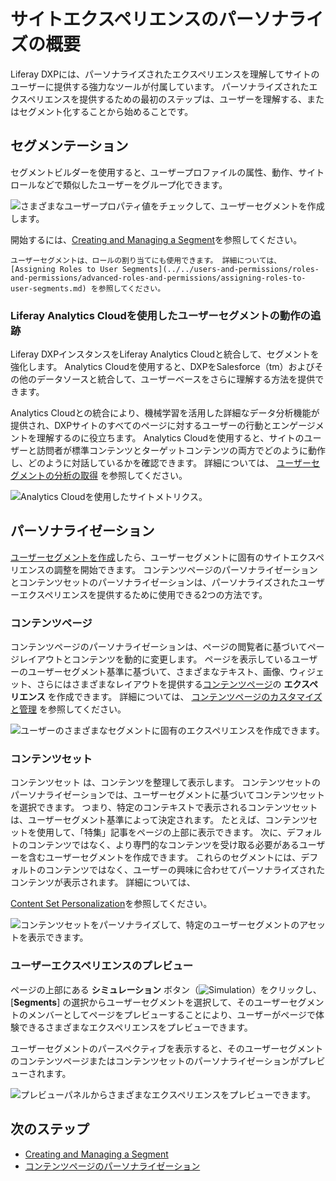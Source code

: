 # サイトエクスペリエンスのパーソナライズの概要

Liferay DXPには、パーソナライズされたエクスペリエンスを理解してサイトのユーザーに提供する強力なツールが付属しています。 パーソナライズされたエクスペリエンスを提供するための最初のステップは、ユーザーを理解する、またはセグメント化することから始めることです。

## セグメンテーション

セグメントビルダーを使用すると、ユーザープロファイルの属性、動作、サイトロールなどで類似したユーザーをグループ化できます。

![さまざまなユーザープロパティ値をチェックして、ユーザーセグメントを作成します。](./introduction-to-personalizing-site-experience/images/01.png)

開始するには、[Creating and Managing a Segment](./segmentation/creating-and-managing-user-segments.md)を参照してください。

```{note}
ユーザーセグメントは、ロールの割り当てにも使用できます。 詳細については、 [Assigning Roles to User Segments](../../users-and-permissions/roles-and-permissions/advanced-roles-and-permissions/assigning-roles-to-user-segments.md) を参照してください。
```

### Liferay Analytics Cloudを使用したユーザーセグメントの動作の追跡

Liferay DXPインスタンスをLiferay Analytics Cloudと統合して、セグメントを強化します。 Analytics Cloudを使用すると、DXPをSalesforce（tm）およびその他のデータソースと統合して、ユーザーベースをさらに理解する方法を提供できます。

Analytics Cloudとの統合により、機械学習を活用した詳細なデータ分析機能が提供され、DXPサイトのすべてのページに対するユーザーの行動とエンゲージメントを理解するのに役立ちます。 Analytics Cloudを使用すると、サイトのユーザーと訪問者が標準コンテンツとターゲットコンテンツの両方でどのように動作し、どのように対話しているかを確認できます。 詳細については、 [ユーザーセグメントの分析の取得](./segmentation/getting-analytics-for-user-segments.md) を参照してください。

![Analytics Cloudを使用したサイトメトリクス。](./introduction-to-personalizing-site-experience/images/05.png)

## パーソナライゼーション

[ユーザーセグメントを作成](./segmentation/creating-and-managing-user-segments.md)したら、ユーザーセグメントに固有のサイトエクスペリエンスの調整を開始できます。 コンテンツページのパーソナライゼーションとコンテンツセットのパーソナライゼーションは、パーソナライズされたユーザーエクスペリエンスを提供するために使用できる2つの方法です。

### コンテンツページ

コンテンツページのパーソナライゼーションは、ページの閲覧者に基づいてページレイアウトとコンテンツを動的に変更します。 ページを表示しているユーザーのユーザーセグメント基準に基づいて、さまざまなテキスト、画像、ウィジェット、さらにはさまざまなレイアウトを提供する[コンテンツページ](../creating-pages/building-and-managing-content-pages/building-content-pages.md)の **エクスペリエンス** を作成できます。 詳細については、 [コンテンツページのカスタマイズと管理](./experience-personalization/content-page-personalization.md) を参照してください。

![ユーザーのさまざまなセグメントに固有のエクスペリエンスを作成できます。](./introduction-to-personalizing-site-experience/images/02.png)

### コンテンツセット
コンテンツセット <!--コンテンツセットドキュメントプレースホルダへのリンク--> は、コンテンツを整理して表示します。 コンテンツセットのパーソナライゼーションでは、ユーザーセグメントに基づいてコンテンツセットを選択できます。 つまり、特定のコンテキストで表示されるコンテンツセットは、ユーザーセグメント基準によって決定されます。 たとえば、コンテンツセットを使用して、「特集」記事をページの上部に表示できます。 次に、デフォルトのコンテンツではなく、より専門的なコンテンツを受け取る必要があるユーザーを含むユーザーセグメントを作成できます。 これらのセグメントには、デフォルトのコンテンツではなく、ユーザーの興味に合わせてパーソナライズされたコンテンツが表示されます。 詳細については、

[Content Set Personalization](./experience-personalization/content-set-personalization.md)を参照してください。

![コンテンツセットをパーソナライズして、特定のユーザーセグメントのアセットを表示できます。](./introduction-to-personalizing-site-experience/images/03.png)

### ユーザーエクスペリエンスのプレビュー

ページの上部にある **シミュレーション** ボタン（![Simulation](../../images/icon-simulation.png)）をクリックし、 [**Segments**] の選択からユーザーセグメントを選択して、そのユーザーセグメントのメンバーとしてページをプレビューすることにより、ユーザーがページで体験できるさまざまなエクスペリエンスをプレビューできます。

ユーザーセグメントのパースペクティブを表示すると、そのユーザーセグメントのコンテンツページまたはコンテンツセットのパーソナライゼーションがプレビューされます。

![プレビューパネルからさまざまなエクスペリエンスをプレビューできます。](./introduction-to-personalizing-site-experience/images/04.png)

## 次のステップ

  - [Creating and Managing a Segment](./segmentation/creating-and-managing-user-segments.md)
  - [コンテンツページのパーソナライゼーション](./experience-personalization/content-page-personalization.md)
